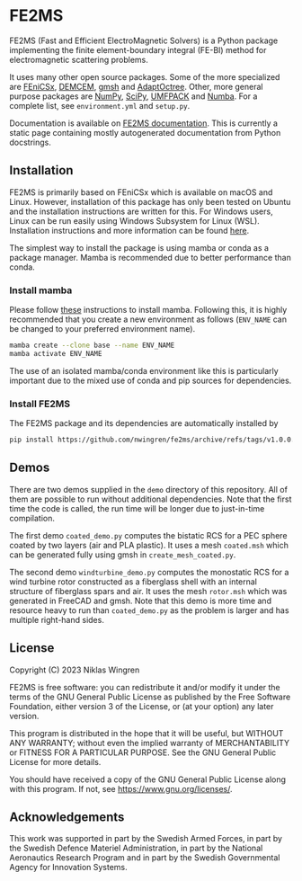 # FE2MS

FE2MS (Fast and Efficient ElectroMagnetic Solvers) is a Python package implementing the finite element-boundary integral (FE-BI) method for electromagnetic scattering problems.

It uses many other open source packages. Some of the more specialized are [FEniCSx](https://fenicsproject.org/), [DEMCEM](https://github.com/thanospol/DEMCEM), [gmsh](https://gmsh.info/) and [AdaptOctree](https://github.com/Excalibur-SLE/AdaptOctree). Other, more general purpose packages are [NumPy](https://numpy.org/), [SciPy](https://scipy.org/), [UMFPACK](https://scikit-umfpack.github.io/scikit-umfpack/) and [Numba](https://numba.pydata.org/). For a complete list, see ```environment.yml``` and ```setup.py```.

Documentation is available on [FE2MS documentation](https://nwingren.github.io/fe2ms-docs/). This is currently a static page containing mostly autogenerated documentation from Python docstrings.


## Installation

FE2MS is primarily based on FEniCSx which is available on macOS and Linux. However, installation of this package has only been tested on Ubuntu and the installation instructions are written for this. For Windows users, Linux can be run easily using Windows Subsystem for Linux (WSL). Installation instructions and more information can be found [here](https://learn.microsoft.com/en-us/windows/wsl/install).

The simplest way to install the package is using mamba or conda as a package manager. Mamba is recommended due to better performance than conda.

### Install mamba

Please follow [these](https://github.com/conda-forge/miniforge#mambaforge) instructions to install mamba. Following this, it is highly recommended that you create a new environment as follows (```ENV_NAME``` can be changed to your preferred environment name).

```bash
mamba create --clone base --name ENV_NAME
mamba activate ENV_NAME
```

The use of an isolated mamba/conda environment like this is particularly important due to the mixed use of conda and pip sources for dependencies.

### Install FE2MS

The FE2MS package and its dependencies are automatically installed by
```bash
pip install https://github.com/nwingren/fe2ms/archive/refs/tags/v1.0.0.tar.gz
```

## Demos

There are two demos supplied in the ```demo``` directory of this repository. All of them are possible to run without additional dependencies. Note that the first time the code is called, the run time will be longer due to just-in-time compilation.

The first demo ```coated_demo.py``` computes the bistatic RCS for a PEC sphere coated by two layers (air and PLA plastic). It uses a mesh ```coated.msh``` which can be generated fully using gmsh in ```create_mesh_coated.py```.

The second demo ```windturbine_demo.py``` computes the monostatic RCS for a wind turbine rotor constructed as a fiberglass shell with an internal structure of fiberglass spars and air. It uses the mesh ```rotor.msh``` which was generated in FreeCAD and gmsh. Note that this demo is more time and resource heavy to run than ```coated_demo.py``` as the problem is larger and has multiple right-hand sides.

## License

Copyright (C) 2023 Niklas Wingren

FE2MS is free software: you can redistribute it and/or modify
it under the terms of the GNU General Public License as published by
the Free Software Foundation, either version 3 of the License, or
(at your option) any later version.

This program is distributed in the hope that it will be useful,
but WITHOUT ANY WARRANTY; without even the implied warranty of
MERCHANTABILITY or FITNESS FOR A PARTICULAR PURPOSE.  See the
GNU General Public License for more details.

You should have received a copy of the GNU General Public License
along with this program.  If not, see <https://www.gnu.org/licenses/>.

## Acknowledgements
This work was supported in part by the Swedish Armed Forces, in part by the Swedish Defence Materiel Administration, in part by the National Aeronautics Research Program and in part by the Swedish Governmental Agency for Innovation Systems.
